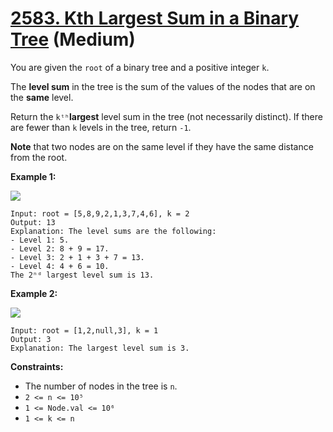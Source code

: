 # [2583. Kth Largest Sum in a Binary Tree][link] (Medium)

[link]: https://leetcode.com/problems/kth-largest-sum-in-a-binary-tree/

You are given the `root` of a binary tree and a positive integer `k`.

The **level sum** in the tree is the sum of the values of the nodes that are on the **same** level.

Return the  `kᵗʰ`**largest** level sum in the tree (not necessarily distinct). If there are fewer
than `k` levels in the tree, return `-1`.

**Note** that two nodes are on the same level if they have the same distance from the root.

**Example 1:**

![](https://assets.leetcode.com/uploads/2022/12/14/binaryytreeedrawio-2.png)

```
Input: root = [5,8,9,2,1,3,7,4,6], k = 2
Output: 13
Explanation: The level sums are the following:
- Level 1: 5.
- Level 2: 8 + 9 = 17.
- Level 3: 2 + 1 + 3 + 7 = 13.
- Level 4: 4 + 6 = 10.
The 2ⁿᵈ largest level sum is 13.
```

**Example 2:**

![](https://assets.leetcode.com/uploads/2022/12/14/treedrawio-3.png)

```
Input: root = [1,2,null,3], k = 1
Output: 3
Explanation: The largest level sum is 3.
```

**Constraints:**

- The number of nodes in the tree is `n`.
- `2 <= n <= 10⁵`
- `1 <= Node.val <= 10⁶`
- `1 <= k <= n`

